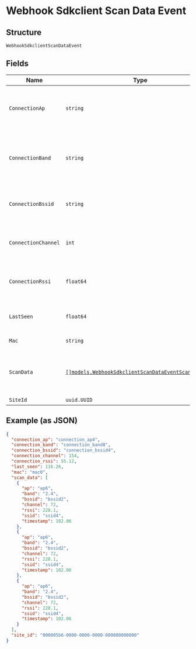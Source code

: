 
# Webhook Sdkclient Scan Data Event

## Structure

`WebhookSdkclientScanDataEvent`

## Fields

| Name | Type | Tags | Description |
|  --- | --- | --- | --- |
| `ConnectionAp` | `string` | Required | mac address of the AP the client is connected to |
| `ConnectionBand` | `string` | Required | 5GHz or 2.4GHz band, of the BSSID the client is connected to |
| `ConnectionBssid` | `string` | Required | BSSID of the AP the client is connected to |
| `ConnectionChannel` | `int` | Required | channel of the band the client is connected to |
| `ConnectionRssi` | `float64` | Required | RSSI of the client’s connection to the AP/BSSID |
| `LastSeen` | `float64` | Required | time client last seen with scan data |
| `Mac` | `string` | Required | the client’s mac |
| `ScanData` | [`[]models.WebhookSdkclientScanDataEventScanDataItem`](../../doc/models/webhook-sdkclient-scan-data-event-scan-data-item.md) | Optional | **Constraints**: *Minimum Items*: `1`, *Unique Items Required* |
| `SiteId` | `uuid.UUID` | Required | - |

## Example (as JSON)

```json
{
  "connection_ap": "connection_ap4",
  "connection_band": "connection_band8",
  "connection_bssid": "connection_bssid4",
  "connection_channel": 154,
  "connection_rssi": 55.12,
  "last_seen": 116.26,
  "mac": "mac0",
  "scan_data": [
    {
      "ap": "ap6",
      "band": "2.4",
      "bssid": "bssid2",
      "channel": 72,
      "rssi": 228.1,
      "ssid": "ssid4",
      "timestamp": 102.06
    },
    {
      "ap": "ap6",
      "band": "2.4",
      "bssid": "bssid2",
      "channel": 72,
      "rssi": 228.1,
      "ssid": "ssid4",
      "timestamp": 102.06
    },
    {
      "ap": "ap6",
      "band": "2.4",
      "bssid": "bssid2",
      "channel": 72,
      "rssi": 228.1,
      "ssid": "ssid4",
      "timestamp": 102.06
    }
  ],
  "site_id": "000005b6-0000-0000-0000-000000000000"
}
```

